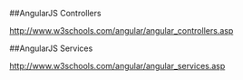 ##AngularJS Controllers

http://www.w3schools.com/angular/angular_controllers.asp

##AngularJS Services

http://www.w3schools.com/angular/angular_services.asp

